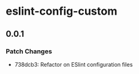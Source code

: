 # eslint-config-custom

## 0.0.1

### Patch Changes

- 738dcb3: Refactor on ESlint configuration files

